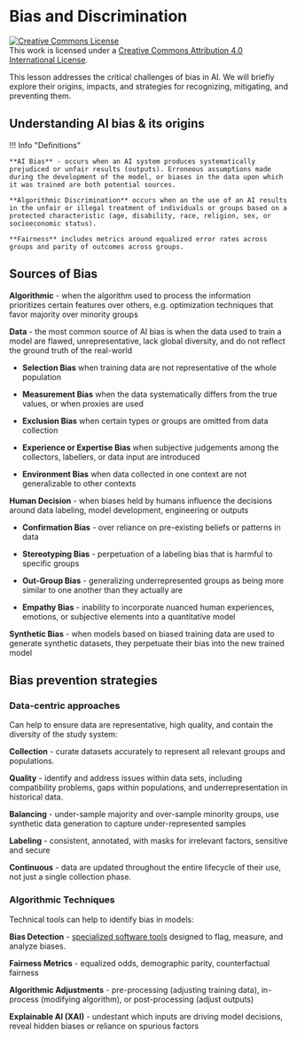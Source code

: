 # Bias and Discrimination

<a rel="license" href="http://creativecommons.org/licenses/by/4.0/"><img alt="Creative Commons License" style="border-width:0" src="https://i.creativecommons.org/l/by/4.0/88x31.png" /></a><br />This work is licensed under a <a rel="license" href="http://creativecommons.org/licenses/by/4.0/">Creative Commons Attribution 4.0 International License</a>.

This lesson addresses the critical challenges of bias in AI. We will briefly explore their origins, impacts, and strategies for recognizing, mitigating, and preventing them.

## Understanding AI bias & its origins

!!! Info "Definitions"

    **AI Bias** - occurs when an AI system produces systematically prejudiced or unfair results (outputs). Erroneous assumptions made during the development of the model, or biases in the data upon which it was trained are both potential sources.

    **Algorithmic Discrimination** occurs when an the use of an AI results in the unfair or illegal treatment of individuals or groups based on a protected characteristic (age, disability, race, religion, sex, or socioeconomic status).

    **Fairness** includes metrics around equalized error rates across groups and parity of outcomes across groups. 

## Sources of Bias

**Algorithmic** - when the algorithm used to process the information prioritizes certain features over others, e.g. optimization techniques that favor majority over minority groups

**Data** - the most common source of AI bias is when the data used to train a model are flawed, unrepresentative, lack global diversity, and do not reflect the ground truth of the real-world 

* **Selection Bias** when training data are not representative of the whole population 

* **Measurement Bias** when the data systematically differs from the true values, or when proxies are used

* **Exclusion Bias** when certain types or groups are omitted from data collection

* **Experience or Expertise Bias** when subjective judgements among the collectors, labellers, or data input are introduced

* **Environment Bias** when data collected in one context are not generalizable to other contexts

**Human Decision** - when biases held by humans influence the decisions around data labeling, model development, engineering or outputs

* **Confirmation Bias** - over reliance on pre-existing beliefs or patterns in data
    
* **Stereotyping Bias** - perpetuation of a labeling bias that is harmful to specific groups

* **Out-Group Bias** - generalizing underrepresented groups as being more similar to one another than they actually are

* **Empathy Bias** - inability to incorporate nuanced human experiences, emotions, or subjective elements into a quantitative model

**Synthetic Bias** - when models based on biased training data are used to generate synthetic datasets, they perpetuate their bias into the new trained model

## Bias prevention strategies

### Data-centric approaches 

Can help to ensure data are representative, high quality, and contain the diversity of the study system:

**Collection** - curate datasets accurately to represent all relevant groups and populations.

**Quality** - identify and address issues within data sets, including compatibility problems, gaps within populations, and underrepresentation in historical data. 
 
**Balancing** - under-sample majority and over-sample minority groups, use synthetic data generation to capture under-represented samples

**Labeling** - consistent, annotated, with masks for irrelevant factors, sensitive and secure

**Continuous** - data are updated throughout the entire lifecycle of their use, not just a single collection phase.

### Algorithmic Techniques

Technical tools can help to identify bias in models:

**Bias Detection** - [specialized software tools](https://dialzara.com/blog/10-top-tools-for-ethical-ai-development-2024/) designed to flag, measure, and analyze biases.

**Fairness Metrics** - equalized odds, demographic parity, counterfactual fairness

**Algorithmic Adjustments** - pre-processing (adjusting training data), in-process (modifying algorithm), or post-processing (adjust outputs)

**Explainable AI (XAI)** - undestant which inputs are driving model decisions, reveal hidden biases or reliance on spurious factors